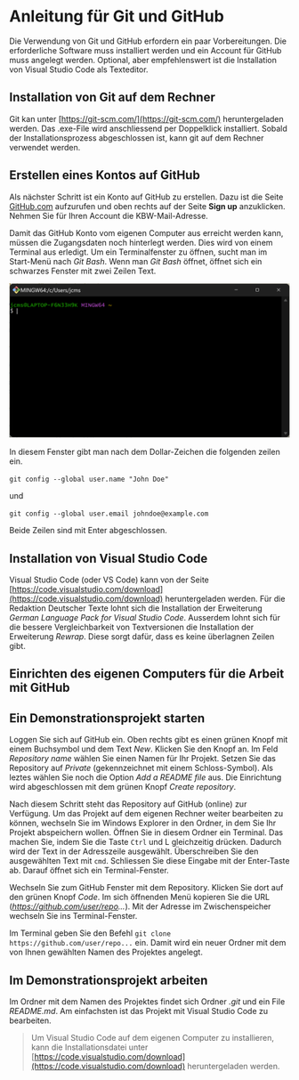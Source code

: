 # Anleitung für Git und GitHub

Die Verwendung von Git und GitHub erfordern ein paar Vorbereitungen.
Die erforderliche Software muss installiert werden und ein Account für
GitHub muss angelegt werden. Optional, aber empfehlenswert ist die
Installation von Visual Studio Code als Texteditor.

## Installation von Git auf dem Rechner

Git kan unter [https://git-scm.com/](https://git-scm.com/)
heruntergeladen werden. Das .exe-File wird anschliessend per Doppelklick
installiert. Sobald der Installationsprozess abgeschlossen ist, kann git
auf dem Rechner verwendet werden.

## Erstellen eines Kontos auf GitHub

Als nächster Schritt ist ein Konto auf GitHub zu erstellen. Dazu ist die
Seite [GitHub.com](https://github.com/) aufzurufen und oben rechts auf
der Seite **Sign up** anzuklicken. Nehmen Sie für Ihren Account die
KBW-Mail-Adresse.

Damit das GitHub Konto vom eigenen Computer aus erreicht werden kann,
müssen die Zugangsdaten noch hinterlegt werden. Dies wird von einem
Terminal aus erledigt. Um ein Terminalfenster zu öffnen, sucht man im
Start-Menü nach *Git Bash*. Wenn man *Git Bash* öffnet, öffnet sich ein
schwarzes Fenster mit zwei Zeilen Text.

![Git Bash](git_bash.png)

In diesem Fenster gibt man nach dem Dollar-Zeichen die folgenden zeilen
ein.

`git config --global user.name "John Doe"`

und

`git config --global user.email johndoe@example.com`

Beide Zeilen sind mit Enter abgeschlossen.

## Installation von Visual Studio Code

Visual Studio Code (oder VS Code) kann von der Seite
[https://code.visualstudio.com/download](https://code.visualstudio.com/download)
heruntergeladen werden. Für die Redaktion Deutscher Texte lohnt sich die
Installation der Erweiterung *German Language Pack for Visual Studio
Code*. Ausserdem lohnt sich für die bessere Vergleichbarkeit von
Textversionen die Installation der Erweiterung *Rewrap*. Diese sorgt
dafür, dass es keine überlagnen Zeilen gibt.

## Einrichten des eigenen Computers für die Arbeit mit GitHub


## Ein Demonstrationsprojekt starten

Loggen Sie sich auf GitHub ein. Oben rechts gibt es einen grünen Knopf
mit einem Buchsymbol und dem Text *New*. Klicken Sie den Knopf an. Im
Feld *Repository name* wählen Sie einen Namen für Ihr Projekt. Setzen
Sie das Repository auf *Private* (gekennzeichnet mit einem
Schloss-Symbol). Als leztes wählen Sie noch die Option *Add a README
file* aus. Die Einrichtung wird abgeschlossen mit dem grünen Knopf
*Create repository*.

Nach diesem Schritt steht das Repository auf GitHub (online) zur
Verfügung. Um das Projekt auf dem eigenen Rechner weiter bearbeiten zu
können, wechseln Sie im Windows Explorer in den Ordner, in dem Sie Ihr
Projekt abspeichern wollen. Öffnen Sie in diesem Ordner ein Terminal.
Das machen Sie, indem Sie die Taste `Ctrl` und L gleichzeitig drücken.
Dadurch wird der Text in der Adresszeile ausgewählt. Überschreiben Sie
den ausgewählten Text mit `cmd`. Schliessen Sie diese Eingabe mit der
Enter-Taste ab. Darauf öffnet sich ein Terminal-Fenster.

Wechseln Sie zum GitHub Fenster mit dem Repository. Klicken Sie dort auf
den grünen Knopf *Code*. Im sich öffnenden Menü kopieren Sie die URL
(*https://github.com/user/repo...*). Mit der Adresse im Zwischenspeicher
wechseln Sie ins Terminal-Fenster.

Im Terminal geben Sie den Befehl `git clone
https://github.com/user/repo...` ein. Damit wird ein neuer Ordner mit
dem von Ihnen gewählten Namen des Projektes angelegt.

## Im Demonstrationsprojekt arbeiten

Im Ordner mit dem Namen des Projektes findet sich Ordner *.git* und ein
File *README.md*. Am einfachsten ist das Projekt mit Visual Studio Code
zu bearbeiten.

>Um Visual Studio Code auf dem eigenen Computer zu installieren, kann
>die Installationsdatei unter
>[https://code.visualstudio.com/download](https://code.visualstudio.com/download)
>heruntergeladen werden.

